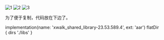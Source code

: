 ![1](https://user-images.githubusercontent.com/102397160/189475217-3d99c6e5-4162-4a70-a7f8-0a37ca124e3e.png)
![2](https://user-images.githubusercontent.com/102397160/189475219-29c39d5f-0ff4-45dd-936e-12bf8cad7681.png)
![3](https://user-images.githubusercontent.com/102397160/189475221-e3a8c93b-fe56-489a-8091-0080638cadc3.png)

为了便于复制，代码放在下边了。

implementation(name: 'xwalk_shared_library-23.53.589.4', ext: 'aar')
flatDir { dirs './libs' }
